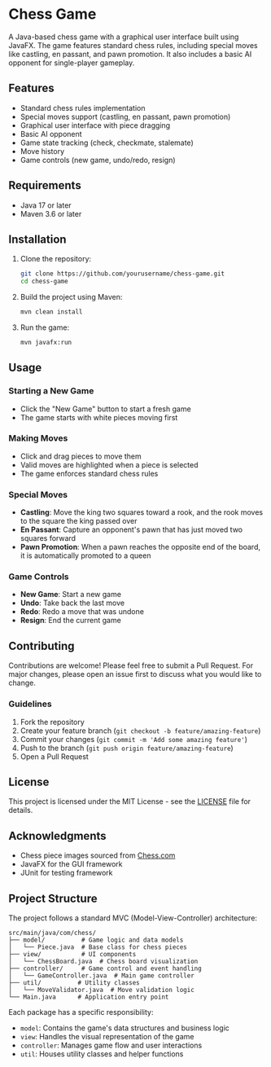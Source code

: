 # Chess Game

A Java-based chess game with a graphical user interface built using JavaFX. The game features standard chess rules, including special moves like castling, en passant, and pawn promotion. It also includes a basic AI opponent for single-player gameplay.

## Features

- Standard chess rules implementation
- Special moves support (castling, en passant, pawn promotion)
- Graphical user interface with piece dragging
- Basic AI opponent
- Game state tracking (check, checkmate, stalemate)
- Move history
- Game controls (new game, undo/redo, resign)

## Requirements

- Java 17 or later
- Maven 3.6 or later

## Installation

1. Clone the repository:
   ```bash
   git clone https://github.com/yourusername/chess-game.git
   cd chess-game
   ```

2. Build the project using Maven:
   ```bash
   mvn clean install
   ```

3. Run the game:
   ```bash
   mvn javafx:run
   ```

## Usage

### Starting a New Game
- Click the "New Game" button to start a fresh game
- The game starts with white pieces moving first

### Making Moves
- Click and drag pieces to move them
- Valid moves are highlighted when a piece is selected
- The game enforces standard chess rules

### Special Moves
- **Castling**: Move the king two squares toward a rook, and the rook moves to the square the king passed over
- **En Passant**: Capture an opponent's pawn that has just moved two squares forward
- **Pawn Promotion**: When a pawn reaches the opposite end of the board, it is automatically promoted to a queen

### Game Controls
- **New Game**: Start a new game
- **Undo**: Take back the last move
- **Redo**: Redo a move that was undone
- **Resign**: End the current game

## Contributing

Contributions are welcome! Please feel free to submit a Pull Request. For major changes, please open an issue first to discuss what you would like to change.

### Guidelines
1. Fork the repository
2. Create your feature branch (`git checkout -b feature/amazing-feature`)
3. Commit your changes (`git commit -m 'Add some amazing feature'`)
4. Push to the branch (`git push origin feature/amazing-feature`)
5. Open a Pull Request

## License

This project is licensed under the MIT License - see the [LICENSE](LICENSE) file for details.

## Acknowledgments

- Chess piece images sourced from [Chess.com](https://www.chess.com)
- JavaFX for the GUI framework
- JUnit for testing framework

## Project Structure

The project follows a standard MVC (Model-View-Controller) architecture:

```
src/main/java/com/chess/
├── model/          # Game logic and data models
│   └── Piece.java  # Base class for chess pieces
├── view/           # UI components
│   └── ChessBoard.java  # Chess board visualization
├── controller/     # Game control and event handling
│   └── GameController.java  # Main game controller
├── util/          # Utility classes
│   └── MoveValidator.java  # Move validation logic
└── Main.java      # Application entry point
```

Each package has a specific responsibility:
- `model`: Contains the game's data structures and business logic
- `view`: Handles the visual representation of the game
- `controller`: Manages game flow and user interactions
- `util`: Houses utility classes and helper functions
